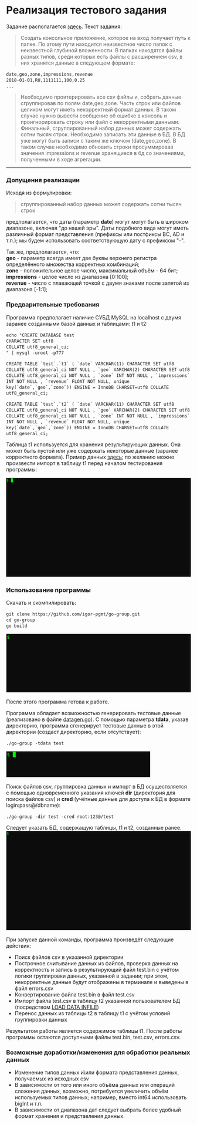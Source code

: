 # Реализация тестового задания
Задание располагается [здесь](https://gist.github.com/pavelkdev/4a37e7cb814bf757ed378f0c736d1c61).
Текст задания:
>Создать консольное приложение, которое на вход получает путь к папке. По этому пути находится неизвестное число папок с неизвестной глубиной вложенности. В папках находятся файлы разных типов, среди которых есть файлы с расширением csv, в них хранятся данные в следующем формате:
```
date,geo,zone,impressions,revenue
2018-01-01,RU,1111111,100,0.25
...
```
>Необходимо проитерировать все csv файлы и, собрать данные сгруппировав по полям date,geo,zone. Часть строк или файлов целиком могут иметь некорректный формат данных. В таком случае нужно вывести сообщение об ошибке в консоль и проигнорировать строку или файл с некорректными данными.
>Финальный, сгруппированный набор данных может содержать сотни тысяч строк. Необходимо записать эти данные в БД. В БД уже могут быть записи с таким же ключом (date,geo,zone). В таком случае необходимо обновить строки просуммировав значения impressions и revenue хранящиеся в бд со значениями, полученными в ходе агрегации.
___
### Допущения реализации
Исходя из формулировки:
>сгруппированный набор данных может содержать сотни тысяч строк

предполагается, что даты (параметр **date**) могут могут быть в широком диапазоне, включая "до нашей эры". Даты подобного вида могут иметь различный формат представления (префиксы или постфиксы BC, AD и т.п.); мы будем использовать соответствующую дату с префиксом "-".

Так же, предполагается, что:  
**geo** - параметр всегда имеет две буквы верхнего регистра определённого множества корректных комбинаций;  
**zone** - положительное целое число, максимальный объём - 64 бит;  
**impressions** - целое число из диапазона [0:100];  
**revenue** - число с плавающей точкой c двумя знаками после запятой из диапазона [-1:1];

### Предварительные требования
Программа предполагает наличие СУБД MySQL на localhost с двумя заранее созданными базой данных и таблицами: t1 и t2:
```
echo "CREATE DATABASE test 
CHARACTER SET utf8 
COLLATE utf8_general_ci;
" | mysql -uroot -p777
```
```
CREATE TABLE `test`.`t1` ( `date` VARCHAR(11) CHARACTER SET utf8 COLLATE utf8_general_ci NOT NULL , `geo` VARCHAR(2) CHARACTER SET utf8 COLLATE utf8_general_ci NOT NULL , `zone` INT NOT NULL , `impressions` INT NOT NULL , `revenue` FLOAT NOT NULL, unique key(`date`,`geo`,`zone`)) ENGINE = InnoDB CHARSET=utf8 COLLATE utf8_general_ci;
```
```
CREATE TABLE `test`.`t2` ( `date` VARCHAR(11) CHARACTER SET utf8 COLLATE utf8_general_ci NOT NULL , `geo` VARCHAR(2) CHARACTER SET utf8 COLLATE utf8_general_ci NOT NULL , `zone` INT NOT NULL , `impressions` INT NOT NULL , `revenue` FLOAT NOT NULL, unique key(`date`,`geo`,`zone`)) ENGINE = InnoDB CHARSET=utf8 COLLATE utf8_general_ci;
```
Таблица t1 используется для хранения результирующих данных. Она может быть пустой или уже содержать некоторые данные (заранее корректного формата). Пример данных [здесь](https://github.com/igor-pgmt/go-group/blob/master/t1.sql); по желанию можно произвести импорт в таблицу t1 перед началом тестирования программы:

![mysql](https://github.com/igor-pgmt/go-group/blob/master/gifs/go-mysql.gif)

### Использование программы
Скачать и скомпилировать:
```terminal
git clone https://github.com/igor-pgmt/go-group.git
cd go-group
go build
```
![build](https://github.com/igor-pgmt/go-group/blob/master/gifs/go-build.gif)

После этого программа готова к работе.

Программа обладает возможностью генерировать тестовые данные (реализовано в файле [datagen.go](https://github.com/igor-pgmt/go-group/blob/master/datagen.go)). С помощью параметра **tdata**, указав директорию, программа сгенерирует тестовые данные в этой директории (создаст директорию, если отсутствует):
```terminal
./go-group -tdata test
```
![test data generation](https://github.com/igor-pgmt/go-group/blob/master/gifs/go-tdata.gif)

Поиск файлов csv, группировка данных и импорт в БД осуществляется с помощью одновременного указания ключей **dir** (директория для поиска файлов csv) и **cred** (учётные данные для доступа к БД в формате login:pass@/dbname):
```terminal
./go-group -dir test -cred root:123@/test
```
Следует указать БД, содержащую таблицы, t1 и t2, созданные ранее.
![grouping](https://github.com/igor-pgmt/go-group/blob/master/gifs/go-group.gif)

При запуске данной команды, программа произведёт следующие действия:
- Поиск файлов csv в указанной директории
- Построчное считывание данных из файлов, проверка данных на корректность и запись в результирующий файл test.bin с учётом логики группировки данных, указанной в задании; при этом, некорректные данные будут отображены в терминале и выведены в файл errors.csv
- Конвертирование файла test.bin в файл test.csv
- Импорт файла test.csv в таблицу t2 указанной пользователем БД (посредством [LOAD DATA INFILE](https://dev.mysql.com/doc/refman/8.0/en/load-data.html))
- Перенос данных из таблицы t2 в таблицу t1 с учётом условий группировки данных

Результатом работы является содержимое таблицы t1.
После работы программы остаются доступными файлы test.bin, test.csv, errors.csv.

### Возможные доработки/изменения для обработки реальных данных
- Изменение типов данных и\или формата представления данных, получаемых из исходных csv
- В зависимости от того или иного объёма данных или операций сложения данных, возможно, потребуется увеличить объём используемых типов данных; например, вместо int64 использовать bigInt и т.п.
- В зависимости от диапазона дат следует выбрать более удобный формат хранения и представления данных.
